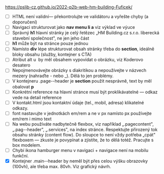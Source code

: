 
https://pslib-cz.github.io/2022-p2b-web-hm-building-Fuficek/

* [ ] HTML není validní— překontrolujte ve validátoru a vyřešte chyby (a doporučení) 
* [ ] Navigaci strukturovat jako **nav menu li a** viz výklad ve výuce 
* [ ] Správný **h1** hlavní stránky je celý řetězec „HM Building.cz s.r.o. liberecká stavební společnost", ne jen jeho část 
* [ ] **h1** může být na stránce pouze jednou 
* [ ] Namísto **div** lépe strukturovat obsah stránky třeba do **section**, ideálně bloky obsahu (služby, kontejner s CTA) 
* [ ] Atribut alt u <img> by měl obsahem vypovídat o obrázku, viz Koderovo desatero 
* [ ] Nepojmenovávejte obrázky s diakritikou a nepoužívejte v názvech mezery (nahraďte - nebo _). Dělá to jen problémy. 
* [ ] V kontejneru .page--header je **section** použit nesprávně, text by měl obalovat **p**
* [ ] Konkrétní reference na hlavní stránce musí být proklikávatelné — odkaz vede na detail reference 
* [ ] V kontakt.html jsou kontaktní údaje (tel., mobil, adresa) klikatelné odkazy. 
* [ ] font nastavujte v jednotkách em/rem a ne v px namísto px používejte em/rem i mimo text 
* [ ] Na webu používáte nadbytečně flexbox, viz například „.pagecontent", „.pag--header", „.services", na index stránce. Respektujte přirozený tok obsahu stránky (content flow). Do sloupce to není vždy potřeba „cpát" flexboxem — zkuste je povypínat a zjistíte, že to dělá totéž. Pracujte s box modelem. 
* [ ] Chybí ikona hamburger menu v navigaci + navigace není na mobilu funkční. 
* [X] Kontejner .main--header by neměl být přes celou výšku obrazovky (100vh), ale třeba max. 80vh. Viz grafický návrh. 
